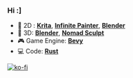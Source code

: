 ### Hi :]

* 🎨 2D : [**Krita**](https://krita.org/), [**Infinite Painter**](https://www.infinitestudio.art/), [**Blender**](https://www.blender.org/)
* 🔶 3D: [**Blender**](https://www.blender.org/), [**Nomad Sculpt**](https://nomadsculpt.com/)
* 🎮 Game Engine: [**Bevy**](https://bevyengine.org/)
* 💻 Code: [**Rust**](https://www.rust-lang.org/)

[![ko-fi](https://ko-fi.com/img/githubbutton_sm.svg)](https://ko-fi.com/ameknite)
